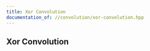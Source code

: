 ```yaml
---
title: Xor Convolution
documentation_of: //convolution/xor-convolution.hpp
---
```


## Xor Convolution